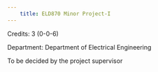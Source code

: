 ```yaml
---
    title: ELD870 Minor Project-I
---
```

Credits: 3 (0-0-6)

Department: Department of Electrical Engineering

To be decided by the project supervisor
